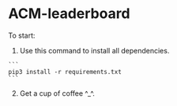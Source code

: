 # ACM-leaderboard

To start:
1) Use this command to install all dependencies.

```` 
```
pip3 install -r requirements.txt
```
````

2) Get a cup of coffee ^_^.


